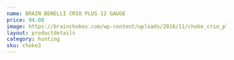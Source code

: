 ```yaml
---
name: BRAIN BENELLI CRIO PLUS 12 GAUGE
price: 94.00
image: https://brainchokes.com/wp-content/uploads/2016/11/choke_crio_plus-400x300.jpg
layout: productdetails
category: hunting
sku: choke3
---
```

